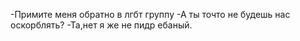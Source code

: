 -Примите меня обратно в лгбт группу
-А ты точто не будешь нас оскорблять?
-Та,нет я же не пидр ебаный.
